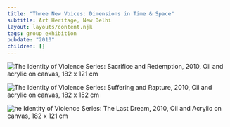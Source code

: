 ```yaml
---
title: "Three New Voices: Dimensions in Time & Space"
subtitle: Art Heritage, New Delhi
layout: layouts/content.njk
tags: group exhibition
pubdate: "2010"
children: []
---
```



![The Identity of Violence Series: Sacrifice and Redemption, 2010, Oil and acrylic on canvas, 182 x 121 cm](https://ik.imagekit.io/mp/aam/tr:w-1000/Ali%20Akbar%20Mehta_The%20Identity%20of%20Violence%20Series;%20Sacrifice%20and%20Redemption,%202010,%20Oil%20and%20acrylic%20on%20canvas,%20182%20x%20121%20cm.jpg)

![The Identity of Violence Series: Suffering and Rapture, 2010, Oil and acrylic on canvas, 182 x 152 cm](https://ik.imagekit.io/mp/aam/tr:w-1000/Ali%20Akbar%20Mehta_The%20Identity%20of%20Violence%20Series;%20Suffering%20and%20Rapture,%202010,%20Oil%20and%20acrylic%20on%20canvas,%20182%20x%20152%20cm.jpg)

![he Identity of Violence Series: The Last Dream, 2010, Oil and Acrylic on canvas, 182 x 121 cm](https://ik.imagekit.io/mp/aam/tr:w-1000/The%20Identity%20of%20Violence%20Series;%20The%20Last%20Dream,%202010,%20Oil%20and%20Acrylic%20on%20canvas,%20182%20x%20121%20cm.jpg)

